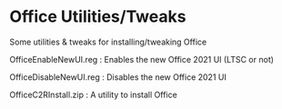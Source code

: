 # Office Utilities/Tweaks

Some utilities & tweaks for installing/tweaking Office

OfficeEnableNewUI.reg : Enables the new Office 2021 UI (LTSC or not)

OfficeDisableNewUI.reg : Disables the new Office 2021 UI

OfficeC2RInstall.zip : A utility to install Office
